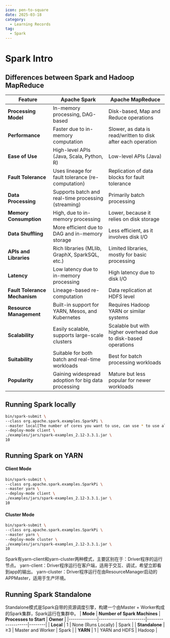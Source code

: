 ```yaml
---
icon: pen-to-square
date: 2025-03-18
category:
  - Learning Records
tag:
  - Spark
---
```


# Spark Intro

## Differences between Spark and Hadoop MapReduce
| Feature                     | Apache Spark                                       | Apache MapReduce                                 |
|-----------------------------|---------------------------------------------------|-------------------------------------------------|
| **Processing Model**         | In-memory processing, DAG-based                   | Disk-based, Map and Reduce operations           |
| **Performance**              | Faster due to in-memory computation               | Slower, as data is read/written to disk after each operation |
| **Ease of Use**              | High-level APIs (Java, Scala, Python, R)          | Low-level APIs (Java)                           |
| **Fault Tolerance**          | Uses lineage for fault tolerance (re-computation) | Replication of data blocks for fault tolerance  |
| **Data Processing**          | Supports batch and real-time processing (streaming) | Primarily batch processing                      |
| **Memory Consumption**       | High, due to in-memory processing                 | Lower, because it relies on disk storage        |
| **Data Shuffling**           | More efficient due to DAG and in-memory storage   | Less efficient, as it involves disk I/O         |
| **APIs and Libraries**       | Rich libraries (MLlib, GraphX, SparkSQL, etc.)    | Limited libraries, mostly for basic processing  |
| **Latency**                  | Low latency due to in-memory processing          | High latency due to disk I/O                    |
| **Fault Tolerance Mechanism**| Lineage-based re-computation                      | Data replication at HDFS level                  |
| **Resource Management**      | Built-in support for YARN, Mesos, and Kubernetes  | Requires Hadoop YARN or similar systems         |
| **Scalability**              | Easily scalable, supports large-scale clusters    | Scalable but with higher overhead due to disk-based operations |
| **Suitability**              | Suitable for both batch and real-time workloads   | Best for batch processing workloads             |
| **Popularity**               | Gaining widespread adoption for big data processing | Mature but less popular for newer workloads      |

## Running Spark locally
```bash
bin/spark-submit \
--class org.apache.spark.examples.SparkPi \
--master local[The number of cores you want to use, can use * to use all available cores] \
--deploy-mode client \
./examples/jars/spark-examples_2.12-3.3.1.jar \
10

```
## Running Spark on YARN
#### Client Mode
```bash
bin/spark-submit \
--class org.apache.spark.examples.SparkPi \
--master yarn \
--deploy-mode client \
./examples/jars/spark-examples_2.12-3.3.1.jar \
10
```
#### Cluster Mode
```bash
bin/spark-submit \
--class org.apache.spark.examples.SparkPi \
--master yarn \
--deploy-mode cluster \
./examples/jars/spark-examples_2.12-3.3.1.jar \
10
```
Spark有yarn-client和yarn-cluster两种模式，主要区别在于：Driver程序的运行节点。
yarn-client：Driver程序运行在客户端，适用于交互、调试，希望立即看到app的输出。
yarn-cluster：Driver程序运行在由ResourceManager启动的APPMaster，适用于生产环境。

## Running Spark Standalone
Standalone模式是Spark自带的资源调度引擎，构建一个由Master + Worker构成的Spark集群，Spark运行在集群中。
| **Mode**       | **Number of Spark Machines** | **Processes to Start**  | **Owner**  |
|--------------|-----------------------|-------------------|--------|
| **Local**    | 1                     | None (Runs Locally)  | Spark  |
| **Standalone** | ≥3                   | Master and Worker  | Spark  |
| **YARN**     | 1                     | YARN and HDFS      | Hadoop |
